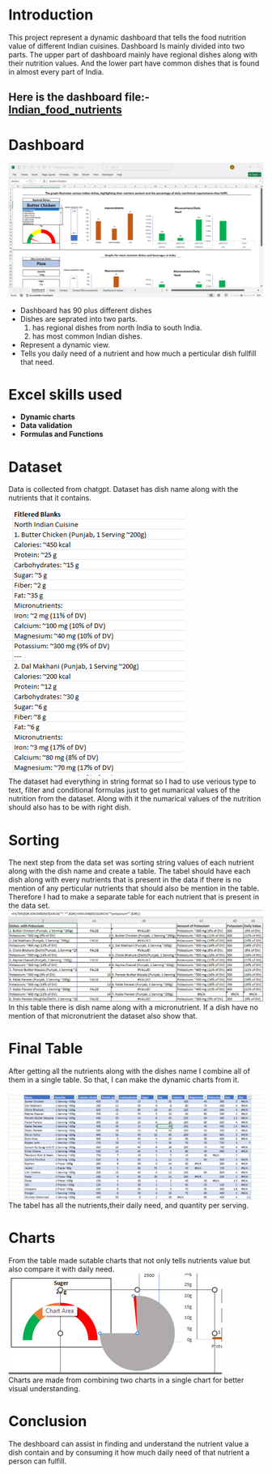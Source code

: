 
# Introduction 
This project represent a dynamic dashboard that tells the food nutrition value of different Indian cuisines. Dashboard Is mainly divided into two parts. The upper part of dashboard mainly have regional dishes along with their nutrition values. And the lower part have common dishes that is found in almost every part of India.

## Here is the dashboard file:- [Indian_food_nutrients](Indian_food_nutrients.xlsx)
# Dashboard 
![final_dashboard_view](https://github.com/Lovemann1/Indian_food_nutrition_excel/blob/main/Assets/final_dashboard_view.png?raw=true)
- Dashboard has 90 plus different dishes
- Dishes are seprated into two parts.
  1. has regional dishes from north India to south India.
  2. has most common Indian dishes.
- Represent a dynamic view.
- Tells you daily need of a nutrient and how much a perticular dish fullfill that need.


# Excel skills used
- **Dynamic charts**
- **Data validation**
- **Formulas and Functions**
# Dataset 
Data is collected from chatgpt. Dataset has dish name along with the nutrients that it contains.
<br>
<br>
![row_dataset](Assets/row_data.png)
<br>
The dataset had everything in string format so I had to use verious type to text, filter and conditional formulas just to get numarical values of the nutrition from the dataset.
Along with it the numarical values of the nutrition should also has to be with right dish.
<br> 
# Sorting
The next step from the data set was sorting string values of each nutrient along with the dish name and create a table. The tabel should have each dish along with every nutrients that is present in the data if there is no mention of any perticular nutrients that should also be mention in the table.
Therefore I had to make a separate table for each nutrient that is present in the data set.
<br>
![SORTING](https://github.com/Lovemann1/Indian_food_nutrition_excel/blob/main/Assets/sorting_per_nutrient.png?raw=true)
In this table there is dish name along with a micronutrient. If a dish have no mention of that micronutrient the dataset also show that.
<br>

# Final Table 
After getting all the nutrients along with the dishes name I combine all of them in a single table. So that, I can make the dynamic charts from it.


![table](https://github.com/Lovemann1/Indian_food_nutrition_excel/blob/main/Assets/Table_from_data.png?raw=true)
The tabel has all the nutrients,their daily need, and quantity per serving.
# Charts
From the table made sutable charts that not only tells nutrients value but also compare it with daily need.
![chart](https://github.com/Lovemann1/Indian_food_nutrition_excel/blob/main/Assets/charts.png?raw=true)
<br>
Charts are made from combining two charts in a single chart for better visual understanding.

# Conclusion 
The deshboard can assist in finding and understand the nutrient value a dish contain and by consuming it how much daily need of that nutrient a person can fulfill.

